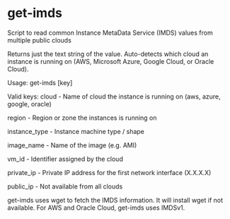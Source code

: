 # get-imds
Script to read common Instance MetaData Service (IMDS) values from multiple public clouds

Returns just the text string of the value. Auto-detects which cloud an instance is running on (AWS, Microsoft Azure, Google Cloud, or Oracle Cloud). 

Usage:
get-imds [key]

Valid keys:
cloud - Name of cloud the instance is running on (aws, azure, google, oracle)

region - Region or zone the instances is running on

instance_type - Instance machine type / shape

image_name - Name of the image (e.g. AMI)

vm_id - Identifier assigned by the cloud

private_ip - Private IP address for the first network interface (X.X.X.X) 

public_ip - Not available from all clouds


get-imds uses wget to fetch the IMDS information.  It will install wget if not available.
For AWS and Oracle Cloud, get-imds uses IMDSv1.


